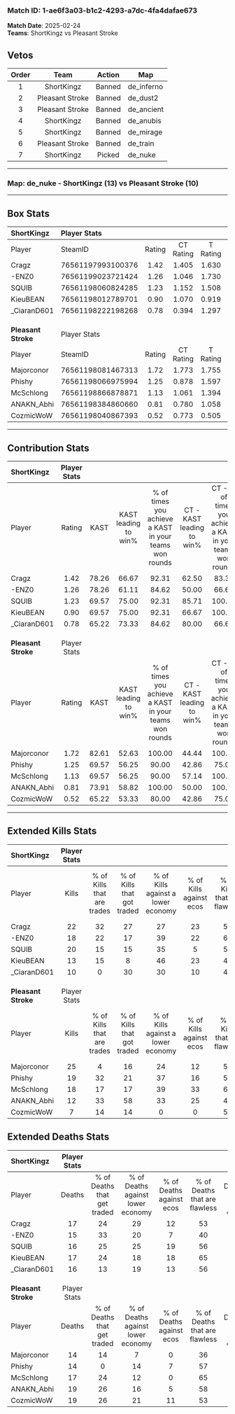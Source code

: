 ### Match ID: 1-ae6f3a03-b1c2-4293-a7dc-4fa4dafae673  
**Match Date**: 2025-02-24  
**Teams**: ShortKingz vs Pleasant Stroke  

## Vetos  

| Order | Team | Action | Map |
| :---: | :--: | :----: | --- |
| 1 | ShortKingz | Banned | de_inferno |
| 2 | Pleasant Stroke | Banned | de_dust2 |
| 3 | Pleasant Stroke | Banned | de_ancient |
| 4 | ShortKingz | Banned | de_anubis |
| 5 | ShortKingz | Banned | de_mirage |
| 6 | Pleasant Stroke | Banned | de_train |
| 7 | ShortKingz | Picked | de_nuke |

---  

### **Map**: de_nuke - ShortKingz (13) vs Pleasant Stroke (10)  
---  

## Box Stats  

| **ShortKingz**      | Player Stats      |        |           |          |       |       |       |         |        |      |     |
| :- | :- | :-: | :-: | :-: | :-: | :-: | :-: | :-: | :-: | :-: | :-: |
| Player              | SteamID           | Rating | CT Rating | T Rating | KAST  |  ADR  | Kills | Assists | Deaths | K/D  | HS% |
| Cragz               | 76561197993100376 |  1.42  |   1.405   |  1.630   | 78.26 | 100.3 |  22   |    7    |   17   | 1.29 | 22  |
| -ENZ0               | 76561199023721424 |  1.26  |   1.046   |  1.730   | 78.26 | 85.6  |  18   |    5    |   15   | 1.20 | 55  |
| SQUlB               | 76561198060824285 |  1.23  |   1.152   |  1.508   | 69.57 | 84.5  |  20   |    2    |   16   | 1.25 | 55  |
| KieuBEAN            | 76561198012789701 |  0.90  |   1.070   |  0.919   | 69.57 | 69.9  |  13   |    4    |   17   | 0.76 | 46  |
| _CiaranD601         | 76561198222198268 |  0.78  |   0.394   |  1.297   | 65.22 | 64.9  |  10   |    6    |   16   | 0.63 | 60  |
|                     |                   |        |           |          |       |       |       |         |        |      |     |
|                     |                   |        |           |          |       |       |       |         |        |      |     |
|                     |                   |        |           |          |       |       |       |         |        |      |     |
| **Pleasant Stroke** | Player Stats      |        |           |          |       |       |       |         |        |      |     |
| Player              | SteamID           | Rating | CT Rating | T Rating | KAST  |  ADR  | Kills | Assists | Deaths | K/D  | HS% |
| Majorconor          | 76561198081467313 |  1.72  |   1.773   |  1.755   | 82.61 | 124.6 |  25   |    9    |   14   | 1.79 | 44  |
| Phishy              | 76561198066975994 |  1.25  |   0.878   |  1.597   | 69.57 | 87.0  |  19   |    3    |   14   | 1.36 | 26  |
| McSchlong           | 76561198866878871 |  1.13  |   1.061   |  1.394   | 69.57 | 81.2  |  18   |    4    |   17   | 1.06 | 27  |
| ANAKN_Abhi          | 76561198384860660 |  0.81  |   0.780   |  1.058   | 73.91 | 55.0  |  12   |    5    |   19   | 0.63 | 41  |
| CozmicWoW           | 76561198040867393 |  0.52  |   0.773   |  0.505   | 65.22 | 43.1  |   7   |    4    |   19   | 0.37 | 57  |
---  

## Contribution Stats  

| **ShortKingz**      | Player Stats |       |                      |                                                        |                           |                                                             |                          |                                                            |
| :- | :-: | :-: | :-: | :-: | :-: | :-: | :-: | :-: |
| Player              |    Rating    | KAST  | KAST leading to win% | % of times you achieve a KAST in your teams won rounds | CT - KAST leading to win% | CT - % of times you achieve a KAST in your teams won rounds | T - KAST leading to win% | T - % of times you achieve a KAST in your teams won rounds |
| Cragz               |     1.42     | 78.26 |        66.67         |                         92.31                          |           62.50           |                            83.33                            |          70.00           |                           100.00                           |
| -ENZ0               |     1.26     | 78.26 |        61.11         |                         84.62                          |           50.00           |                            66.67                            |          70.00           |                           100.00                           |
| SQUlB               |     1.23     | 69.57 |        75.00         |                         92.31                          |           85.71           |                           100.00                            |          66.67           |                           85.71                            |
| KieuBEAN            |     0.90     | 69.57 |        75.00         |                         92.31                          |           66.67           |                           100.00                            |          85.71           |                           85.71                            |
| _CiaranD601         |     0.78     | 65.22 |        73.33         |                         84.62                          |           80.00           |                            66.67                            |          70.00           |                           100.00                           |
|                     |              |       |                      |                                                        |                           |                                                             |                          |                                                            |
|                     |              |       |                      |                                                        |                           |                                                             |                          |                                                            |
|                     |              |       |                      |                                                        |                           |                                                             |                          |                                                            |
| **Pleasant Stroke** | Player Stats |       |                      |                                                        |                           |                                                             |                          |                                                            |
| Player              |    Rating    | KAST  | KAST leading to win% | % of times you achieve a KAST in your teams won rounds | CT - KAST leading to win% | CT - % of times you achieve a KAST in your teams won rounds | T - KAST leading to win% | T - % of times you achieve a KAST in your teams won rounds |
| Majorconor          |     1.72     | 82.61 |        52.63         |                         100.00                         |           44.44           |                           100.00                            |          60.00           |                           100.00                           |
| Phishy              |     1.25     | 69.57 |        56.25         |                         90.00                          |           42.86           |                            75.00                            |          66.67           |                           100.00                           |
| McSchlong           |     1.13     | 69.57 |        56.25         |                         90.00                          |           57.14           |                           100.00                            |          55.56           |                           83.33                            |
| ANAKN_Abhi          |     0.81     | 73.91 |        58.82         |                         100.00                         |           50.00           |                           100.00                            |          66.67           |                           100.00                           |
| CozmicWoW           |     0.52     | 65.22 |        53.33         |                         80.00                          |           42.86           |                            75.00                            |          62.50           |                           83.33                            |
---  

## Extended Kills Stats  

| **ShortKingz**      | Player Stats |                            |                            |                                    |                         |                              |                                 |                                       |                    |           |
| :- | :-: | :-: | :-: | :-: | :-: | :-: | :-: | :-: | :-: | :-: |
| Player              |    Kills     | % of Kills that are trades | % of Kills that got traded | % of Kills against a lower economy | % of Kills against ecos | % of Kills that are flawless | % of Kills that are close duels | % of Kills that are assisted by flash | Pistol Round Kills | AWP Kills |
| Cragz               |      22      |             32             |             27             |                 27                 |           23            |              55              |               14                |                   0                   |         1          |     0     |
| -ENZ0               |      18      |             22             |             17             |                 39                 |           22            |              67              |               11                |                   0                   |         0          |     3     |
| SQUlB               |      20      |             15             |             15             |                 35                 |            5            |              55              |               10                |                   0                   |         0          |     0     |
| KieuBEAN            |      13      |             15             |             8              |                 46                 |           23            |              46              |               23                |                   0                   |         0          |     1     |
| _CiaranD601         |      10      |             0              |             30             |                 30                 |           10            |              40              |               20                |                   0                   |         0          |     0     |
|                     |              |                            |                            |                                    |                         |                              |                                 |                                       |                    |           |
|                     |              |                            |                            |                                    |                         |                              |                                 |                                       |                    |           |
|                     |              |                            |                            |                                    |                         |                              |                                 |                                       |                    |           |
| **Pleasant Stroke** | Player Stats |                            |                            |                                    |                         |                              |                                 |                                       |                    |           |
| Player              |    Kills     | % of Kills that are trades | % of Kills that got traded | % of Kills against a lower economy | % of Kills against ecos | % of Kills that are flawless | % of Kills that are close duels | % of Kills that are assisted by flash | Pistol Round Kills | AWP Kills |
| Majorconor          |      25      |             4              |             16             |                 24                 |           12            |              52              |                4                |                   0                   |         5          |     0     |
| Phishy              |      19      |             32             |             21             |                 37                 |           16            |              53              |               11                |                   0                   |         1          |     0     |
| McSchlong           |      18      |             17             |             17             |                 39                 |           33            |              67              |                6                |                   6                   |         4          |     0     |
| ANAKN_Abhi          |      12      |             33             |             58             |                 33                 |           25            |              42              |               17                |                   0                   |         0          |     0     |
| CozmicWoW           |      7       |             14             |             14             |                 0                  |            0            |              57              |               14                |                   0                   |         0          |     0     |
## Extended Deaths Stats  

| **ShortKingz**      | Player Stats |                             |                                   |                          |                               |                            |                           |               |
| :- | :-: | :-: | :-: | :-: | :-: | :-: | :-: | :-: |
| Player              |    Deaths    | % of Deaths that get traded | % of Deaths against lower economy | % of Deaths against ecos | % of Deaths that are flawless | % of Deaths that are close | % of Deaths while blinded | Deaths to AWP |
| Cragz               |      17      |             24              |                29                 |            12            |              53               |             0              |             6             |       0       |
| -ENZ0               |      15      |             33              |                20                 |            7             |              40               |             7              |             0             |       0       |
| SQUlB               |      16      |             25              |                25                 |            19            |              56               |             13             |             0             |       0       |
| KieuBEAN            |      17      |             24              |                18                 |            18            |              65               |             12             |             0             |       0       |
| _CiaranD601         |      16      |             13              |                19                 |            13            |              56               |             13             |             0             |       0       |
|                     |              |                             |                                   |                          |                               |                            |                           |               |
|                     |              |                             |                                   |                          |                               |                            |                           |               |
|                     |              |                             |                                   |                          |                               |                            |                           |               |
| **Pleasant Stroke** | Player Stats |                             |                                   |                          |                               |                            |                           |               |
| Player              |    Deaths    | % of Deaths that get traded | % of Deaths against lower economy | % of Deaths against ecos | % of Deaths that are flawless | % of Deaths that are close | % of Deaths while blinded | Deaths to AWP |
| Majorconor          |      14      |             14              |                 7                 |            0             |              36               |             29             |             0             |       2       |
| Phishy              |      14      |              0              |                14                 |            7             |              57               |             14             |             0             |       0       |
| McSchlong           |      17      |             24              |                12                 |            0             |              65               |             12             |             0             |       1       |
| ANAKN_Abhi          |      19      |             26              |                16                 |            5             |              58               |             11             |             0             |       0       |
| CozmicWoW           |      19      |             26              |                21                 |            11            |              53               |             11             |             0             |       1       |
